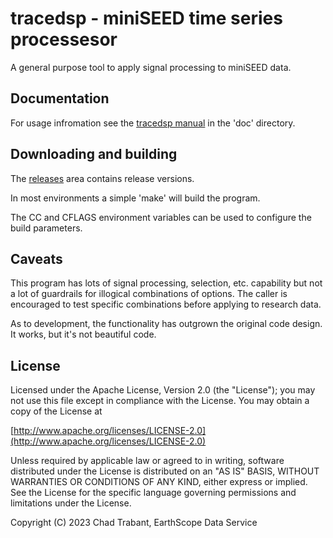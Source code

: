 # tracedsp - miniSEED time series processesor

A general purpose tool to apply signal processing to miniSEED data.

## Documentation

For usage infromation see the [tracedsp manual](doc/tracedsp.md) in the
'doc' directory.

## Downloading and building

The [releases](https://github.com/earthscope/tracedsp/releases) area
contains release versions.

In most environments a simple 'make' will build the program.

The CC and CFLAGS environment variables can be used to configure
the build parameters.

## Caveats

This program has lots of signal processing, selection, etc. capability
but not a lot of guardrails for illogical combinations of options.
The caller is encouraged to test specific combinations before applying
to research data.

As to development, the functionality has outgrown the original
code design.  It works, but it's not beautiful code.

## License

Licensed under the Apache License, Version 2.0 (the "License");
you may not use this file except in compliance with the License.
You may obtain a copy of the License at

[http://www.apache.org/licenses/LICENSE-2.0](http://www.apache.org/licenses/LICENSE-2.0)

Unless required by applicable law or agreed to in writing, software
distributed under the License is distributed on an "AS IS" BASIS,
WITHOUT WARRANTIES OR CONDITIONS OF ANY KIND, either express or implied.
See the License for the specific language governing permissions and
limitations under the License.

Copyright (C) 2023 Chad Trabant, EarthScope Data Service
